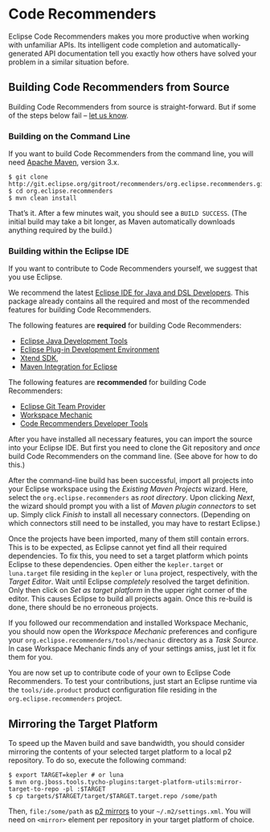 Code Recommenders
=================

Eclipse Code Recommenders makes you more productive when working with unfamiliar APIs.
Its intelligent code completion and automatically-generated API documentation tell you exactly how others have solved your problem in a similar situation before.

Building Code Recommenders from Source
--------------------------------------

Building Code Recommenders from source is straight-forward.
But if some of the steps below fail – [let us know](https://dev.eclipse.org/mailman/listinfo/recommenders-dev "Developer Mailing List").

### Building on the Command Line

If you want to build Code Recommenders from the command line, you will need [Apache Maven](http://maven.apache.org/download.html), version 3.x.

    $ git clone http://git.eclipse.org/gitroot/recommenders/org.eclipse.recommenders.git
    $ cd org.eclipse.recommenders
    $ mvn clean install

That’s it.
After a few minutes wait, you should see a `BUILD SUCCESS`.
(The initial build may take a bit longer, as Maven automatically downloads anything required by the build.)

### Building within the Eclipse IDE

If you want to contribute to Code Recommenders yourself, we suggest that you use Eclipse.

We recommend the latest [Eclipse IDE for Java and DSL Developers](http://www.eclipse.org/downloads/packages/eclipse-ide-java-and-dsl-developers/keplersr1).
This package already contains all the required and most of the recommended features for building Code Recommenders.

The following features are **required** for building Code Recommenders:

* [Eclipse Java Development Tools](http://www.eclipse.org/jdt/)
* [Eclipse Plug-in Development Environment](http://www.eclipse.org/pde/)
* [Xtend SDK](http://www.eclipse.org/xtend/),
* [Maven Integration for Eclipse](http://www.eclipse.org/m2e/)

The following features are **recommended** for building Code Recommenders:

* [Eclipse Git Team Provider](http://www.eclipse.org/egit/)
* [Workspace Mechanic](https://code.google.com/a/eclipselabs.org/p/workspacemechanic/)
* [Code Recommenders Developer Tools](http://www.eclipse.org/recommenders/)

After you have installed all necessary features, you can import the source into your Eclipse IDE.
But first you need to clone the Git repository and _once_ build Code Recommenders on the command line.
(See above for how to do this.)

After the command-line build has been successful, import all projects into your Eclipse workspace using the _Existing Maven Projects_ wizard.
Here, select the `org.eclipse.recommenders` as _root directory_.
Upon clicking _Next_, the wizard should prompt you with a list of _Maven plugin connectors_ to set up.
Simply click _Finish_ to install all necessary connectors.
(Depending on which connectors still need to be installed, you may have to restart Eclipse.)

Once the projects have been imported, many of them still contain errors.
This is to be expected, as Eclipse cannot yet find all their required dependencies.
To fix this, you need to set a target platform which points Eclipse to these dependencies.
Open either the `kepler.target` or `luna.target` file residing in the `kepler` or `luna` project, respectively, with the _Target Editor_.
Wait until Eclipse _completely_ resolved the target definition.
Only then click on _Set as target platform_ in the upper right corner of the editor.
This causes Eclipse to build all projects again.
Once this re-build is done, there should be no erroneous projects.

If you followed our recommendation and installed Workspace Mechanic, you should now open the _Workspace Mechanic_ preferences and configure your `org.eclipse.recommenders/tools/mechanic` directory as a _Task Source_.
In case Workspace Mechanic finds any of your settings amiss, just let it fix them for you.

You are now set up to contribute code of your own to Eclipse Code Recommenders.
To test your contributions, just start an Eclipse runtime via the `tools/ide.product` product configuration file residing in the `org.eclipse.recommenders` project.

Mirroring the Target Platform
-----------------------------

To speed up the Maven build and save bandwidth, you should consider mirroring the contents of your selected target platform to a local p2 repository.
To do so, execute the following command:

    $ export TARGET=kepler # or luna
    $ mvn org.jboss.tools.tycho-plugins:target-platform-utils:mirror-target-to-repo -pl :$TARGET
    $ cp targets/$TARGET/target/$TARGET.target.repo /some/path

Then, `file:/some/path` as [p2 mirrors](http://wiki.eclipse.org/Tycho/Target_Platform/Authentication_and_Mirrors) to your `~/.m2/settings.xml`.
You will need on `<mirror>` element per repository in your target platform of choice.

